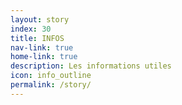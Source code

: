 ```yaml
---
layout: story
index: 30
title: INFOS
nav-link: true
home-link: true
description: Les informations utiles
icon: info_outline
permalink: /story/
---
```



